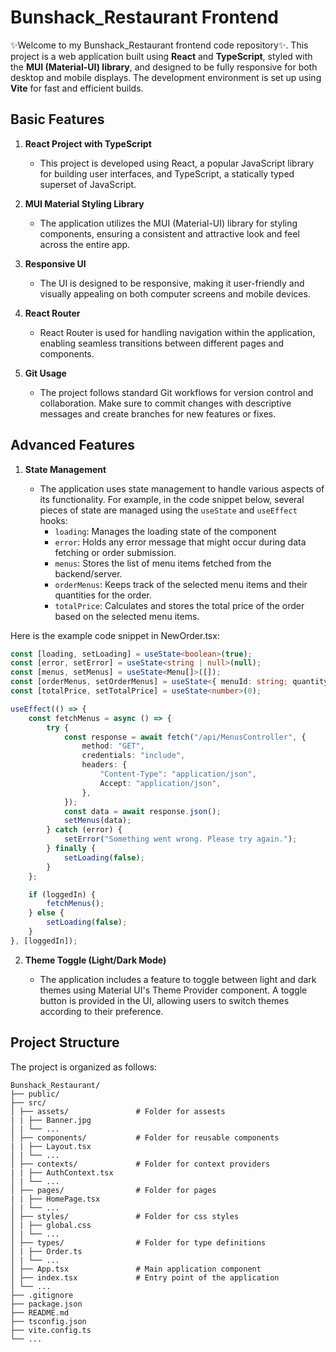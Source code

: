 # Bunshack_Restaurant Frontend

✨Welcome to my Bunshack_Restaurant frontend code repository✨. This project is a web application built using **React** and **TypeScript**, styled with the **MUI (Material-UI) library**, and designed to be fully responsive for both desktop and mobile displays. The development environment is set up using **Vite** for fast and efficient builds.

## Basic Features

1. **React Project with TypeScript**
   - This project is developed using React, a popular JavaScript library for building user interfaces, and TypeScript, a statically typed superset of JavaScript.
   
2. **MUI Material Styling Library**
   - The application utilizes the MUI (Material-UI) library for styling components, ensuring a consistent and attractive look and feel across the entire app.

3. **Responsive UI**
   - The UI is designed to be responsive, making it user-friendly and visually appealing on both computer screens and mobile devices.

4. **React Router**
   - React Router is used for handling navigation within the application, enabling seamless transitions between different pages and components.

5. **Git Usage**
   - The project follows standard Git workflows for version control and collaboration. Make sure to commit changes with descriptive messages and create branches for new features or fixes.

## Advanced Features

1. **State Management**

   - The application uses state management to handle various aspects of its functionality. For example, in the code snippet below, several pieces of state are managed using the `useState` and `useEffect` hooks:
     - `loading`: Manages the loading state of the component
     - `error`: Holds any error message that might occur during data fetching or order submission.
     - `menus`: Stores the list of menu items fetched from the backend/server.
     - `orderMenus`: Keeps track of the selected menu items and their quantities for the order.
     - `totalPrice`: Calculates and stores the total price of the order based on the selected menu items.

Here is the example code snippet in NewOrder.tsx:
   ```typescript
   const [loading, setLoading] = useState<boolean>(true);
   const [error, setError] = useState<string | null>(null);
   const [menus, setMenus] = useState<Menu[]>([]);
   const [orderMenus, setOrderMenus] = useState<{ menuId: string; quantity: number }[]>([]);
   const [totalPrice, setTotalPrice] = useState<number>(0);

   useEffect(() => {
       const fetchMenus = async () => {
           try {
               const response = await fetch("/api/MenusController", {
                   method: "GET",
                   credentials: "include",
                   headers: {
                       "Content-Type": "application/json",
                       Accept: "application/json",
                   },
               });
               const data = await response.json();
               setMenus(data);
           } catch (error) {
               setError("Something went wrong. Please try again.");
           } finally {
               setLoading(false);
           }
       };

       if (loggedIn) {
           fetchMenus();
       } else {
           setLoading(false);
       }
   }, [loggedIn]);
   ```
2. **Theme Toggle (Light/Dark Mode)**
   
   - The application includes a feature to toggle between light and dark themes using Material UI's Theme Provider component. A toggle button is provided in the UI, allowing users to switch themes according to their preference.

## Project Structure

The project is organized as follows:
```
Bunshack_Restaurant/
├── public/
├── src/
│ ├── assets/               # Folder for assests
| | ├── Banner.jpg
│ | └── ...
│ ├── components/           # Folder for reusable components
| | ├── Layout.tsx
│ | └── ...
│ ├── contexts/             # Folder for context providers
| | ├── AuthContext.tsx
│ | └── ...
│ ├── pages/                # Folder for pages
| | ├── HomePage.tsx
│ | └── ...
│ ├── styles/               # Folder for css styles
│ | ├── global.css
│ | └── ...
│ ├── types/                # Folder for type definitions
│ | ├── Order.ts
│ | └── ...
│ ├── App.tsx               # Main application component
│ ├── index.tsx             # Entry point of the application
│ └── ...
├── .gitignore
├── package.json
├── README.md
├── tsconfig.json
├── vite.config.ts
└── ...

